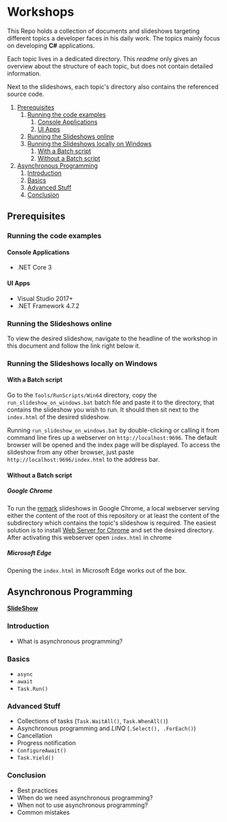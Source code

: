 # Workshops

This Repo holds a collection of documents and slideshows targeting different topics a developer faces in his daily work. The topics mainly focus on developing **C#** applications.

Each topic lives in a dedicated directory. This *readme* only gives an overview about the structure of each topic, but does not contain detailed information.

Next to the slideshows, each topic's directory also contains the referenced source code.

1. [Prerequisites](#prerequisites)
   1. [Running the code examples](#running-the-code-examples)
      1. [Console Applications](#console-applications)
      2. [UI Apps](#ui-apps)
   2. [Running the Slideshows online](#running-the-slideshows-online)
   3. [Running the Slideshows locally on Windows](#running-the-slideshows-locally-on-windows)
      1. [With a Batch script](#with-a-batch-script)
      2. [Without a Batch script](#without-a-batch-script)
2. [Asynchronous Programming](#asynchronous-programming)
   1. [Introduction](#introduction)
   2. [Basics](#basics)
   3. [Advanced Stuff](#advanced-stuff)
   4. [Conclusion](#conclusion)

## Prerequisites

### Running the code examples

#### Console Applications

- .NET Core 3

#### UI Apps

- Visual Studio 2017+
- .NET Framework 4.7.2

### Running the Slideshows online

To view the desired slideshow, navigate to the headline of the workshop in this document and follow the link right below it.

### Running the Slideshows locally on Windows

#### With a Batch script

Go to the `Tools/RunScripts/Win64` directory, copy the `run_slideshow_on_windows.bat` batch file and paste it to the directory, that contains the slideshow you wish to run. It should then sit next to the `index.html` of the desired slideshow.

Running `run_slideshow_on_windows.bat` by double-clicking or calling it from command line fires up a webserver on `http://localhost:9696`. The default browser will be opened and the index page will be displayed. To access the slideshow from any other browser, just paste `http://localhost:9696/index.html` to the address bar.

#### Without a Batch script

##### Google Chrome

To run the [remark](https://github.com/gnab/remark) slideshows in Google Chrome, a local webserver serving either the content of the root of this repository or at least the content of the subdirectory which contains the topic's slideshow is required. The easiest solution is to install [Web Server for Chrome](https://chrome.google.com/webstore/detail/web-server-for-chrome/ofhbbkphhbklhfoeikjpcbhemlocgigb) and set the desired directory. After activating this webserver open `index.html` in chrome

##### Microsoft Edge

Opening the `index.html` in Microsoft Edge works out of the box.

## Asynchronous Programming

[**SlideShow**](https://rodoering.github.io/Workshops/AsynchronousProgramming/index.html)

### Introduction

- What is asynchronous programming?

### Basics

- `async`
- `await`
- `Task.Run()`

### Advanced Stuff

- Collections of tasks (`Task.WaitAll()`, `Task.WhenAll()`)
- Asynchronous programming and *LINQ* (`.Select(), .ForEach()`)
- Cancellation
- Progress notification
- `ConfigureAwait()`
- `Task.Yield()`
  
### Conclusion

- Best practices
- When do we need asynchronous programming?
- When not to use asynchronous programming?
- Common mistakes
